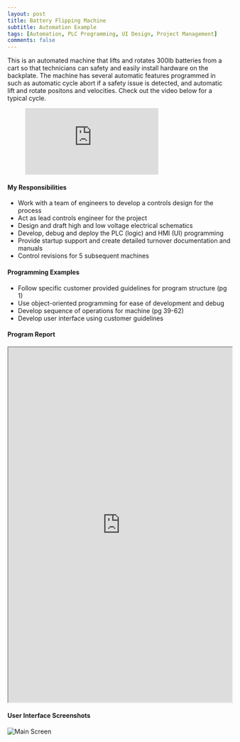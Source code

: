```yaml
---
layout: post
title: Battery Flipping Machine
subtitle: Automation Example
tags: [Automation, PLC Programming, UI Design, Project Management]
comments: false
---
```


This is an automated machine that lifts and rotates 300lb batteries from a cart so that technicians can safety and easily install hardware on the backplate. The machine has several automatic features programmed in such as automatic cycle abort if a safety issue is detected, and automatic lift and rotate positons and velocities. Check out the video below for a typical cycle.

<!-- blank line -->
<figure class="video_container">
  <iframe src="https://www.youtube.com/embed/enMumwvLAug" frameborder="0" allowfullscreen="true"> </iframe>
</figure>
<!-- blank line -->

#### My Responsibilities
-	Work with a team of engineers to develop a controls design for the process
-	Act as lead controls engineer for the project
-	Design and draft high and low voltage electrical schematics
-	Develop, debug and deploy the PLC (logic) and HMI (UI) programming
-	Provide startup support and create detailed turnover documentation and manuals
-	Control revisions for 5 subsequent machines
 
#### Programming Examples
-	Follow specific customer provided guidelines for program structure (pg 1)
-	Use object-oriented programming for ease of development and debug
-	Develop sequence of operations for machine (pg 39-62)
-	Develop user interface using customer guidelines

#### Program Report
<iframe src="https://josh-best.github.io/img/BatteryFlippingMachine.pdf" width="100%" height="800px"> </iframe>

#### User Interface Screenshots
![Main Screen](https://josh-best.github.io/img/BatteryFlippingMachine_MainScreen.png "Main Screen")

